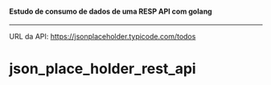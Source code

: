 #### Estudo de consumo de dados de uma RESP API com golang

---

URL da API: https://jsonplaceholder.typicode.com/todos

# json_place_holder_rest_api

